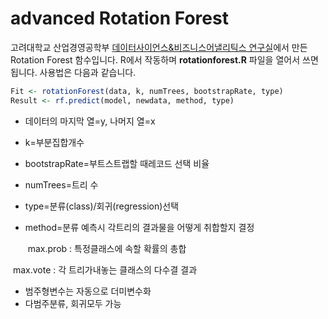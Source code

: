 # advanced Rotation Forest

고려대학교 산업경영공학부 [데이터사이언스&비즈니스어낼리틱스 연구실](http://dsba.korea.ac.kr)에서 만든 Rotation Forest 함수입니다. R에서 작동하며 **rotationforest.R** 파일을 열어서 쓰면 됩니다. 사용법은 다음과 같습니다.

```R
Fit <- rotationForest(data, k, numTrees, bootstrapRate, type)
Result <- rf.predict(model, newdata, method, type)
```

- 데이터의 마지막 열=y, 나머지 열=x

- k=부분집합개수

- bootstrapRate=부트스트랩할 때레코드 선택 비율

- numTrees=트리 수

- type=분류(class)/회귀(regression)선택

- method=분류 예측시 각트리의 결과물을 어떻게 취합할지 결정

  ​                 max.prob : 특정클래스에 속할 확률의 총합

​                        max.vote : 각 트리가내놓는 클래스의 다수결 결과

- 범주형변수는 자동으로 더미변수화
- 다범주분류, 회귀모두 가능
